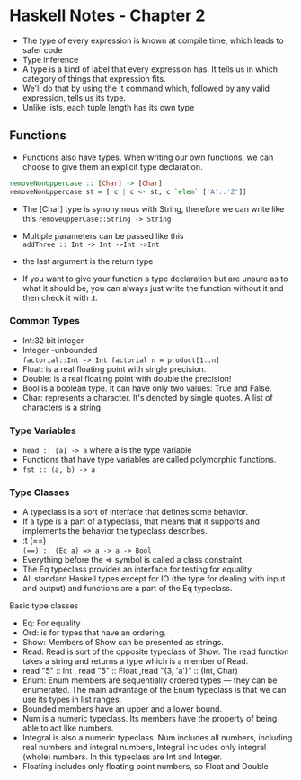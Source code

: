 # Haskell Notes - Chapter 2

- The type of every expression is known at compile time, which leads to safer code
- Type inference
- A type is a kind of label that every expression has. It tells us in which category of things that expression fits.
- We'll do that by using the :t command which, followed by any valid expression, tells us its type.
- Unlike lists, each tuple length has its own type

## Functions

- Functions also have types. When writing our own functions, we can choose to give them an explicit type declaration.

```haskell
removeNonUppercase :: [Char] -> [Char]
removeNonUppercase st = [ c | c <- st, c `elem` ['A'..'Z']]
```

- The [Char] type is synonymous with String, therefore we can write like this
  `removeUpperCase::String -> String`

- Multiple parameters can be passed like this  
   `addThree :: Int -> Int ->Int ->Int`
- the last argument is the return type

- If you want to give your function a type declaration but are unsure as to what it should be, you can always just write the function without it and then check it with :t.

### Common Types

- Int:32 bit integer
- Integer -unbounded  
   `factorial::Int -> Int factorial n = product[1..n]`
- Float: is a real floating point with single precision.
- Double: is a real floating point with double the precision!
- Bool is a boolean type. It can have only two values: True and False.
- Char: represents a character. It's denoted by single quotes. A list of characters is a string.

### Type Variables

- `head :: [a] -> a` where a is the type variable
- Functions that have type variables are called polymorphic functions.
- `fst :: (a, b) -> a`

### Type Classes

- A typeclass is a sort of interface that defines some behavior.
- If a type is a part of a typeclass, that means that it supports and implements the behavior the typeclass describes.
- :t (==)  
   `(==) :: (Eq a) => a -> a -> Bool`
- Everything before the => symbol is called a class constraint.
- The Eq typeclass provides an interface for testing for equality
- All standard Haskell types except for IO (the type for dealing with input and output) and functions are a part of the Eq typeclass.

Basic type classes

- Eq: For equality
- Ord: is for types that have an ordering.
- Show: Members of Show can be presented as strings.
- Read: Read is sort of the opposite typeclass of Show. The read function takes a string and returns a type which is a member of Read.
- read "5" :: Int , read "5" :: Float ,read "(3, 'a')" :: (Int, Char)
- Enum: Enum members are sequentially ordered types — they can be enumerated. The main advantage of the Enum typeclass is that we can use its types in list ranges.
- Bounded members have an upper and a lower bound.
- Num is a numeric typeclass. Its members have the property of being able to act like numbers.
- Integral is also a numeric typeclass. Num includes all numbers, including real numbers and integral numbers, Integral includes only integral (whole) numbers. In this typeclass are Int and Integer.
- Floating includes only floating point numbers, so Float and Double

